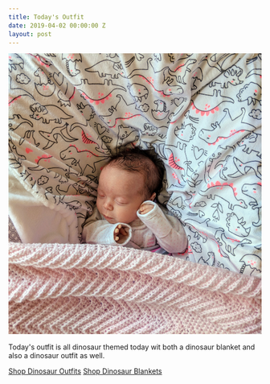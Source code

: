 ```yaml
---
title: Today's Outfit
date: 2019-04-02 00:00:00 Z
layout: post
---
```


![outfit](/images/IMG_20190401_174814.jpg)

Today's outfit is all dinosaur themed today wit both a dinosaur blanket and also a dinosaur outfit as well. 

[Shop Dinosaur Outfits](https://amzn.to/2HQTgmt)
[Shop Dinosaur Blankets](https://amzn.to/2HSialK)
